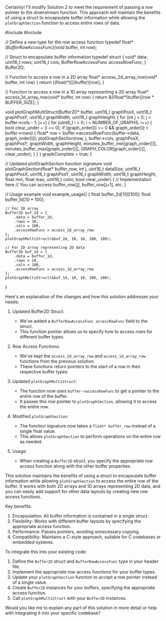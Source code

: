 Certainly! I'll modify Solution 2 to meet the requirement of passing a row pointer to the downstream function. This approach will maintain the benefits of using a struct to encapsulate buffer information while allowing the `plotGraphSection` function to access entire rows of data.



<antArtifact identifier="c-style-plot-graph-multi" type="application/vnd.ant.code" language="c" title="Revised C-style plotGraphMulti solution using struct">
#include <stdint.h>
#include <stdbool.h>

// Define a new type for the row access function
typedef float* (*BufferRowAccessFunc)(void* buffer, int row);

// Struct to encapsulate buffer information
typedef struct {
    void* data;
    uint16_t rows;
    uint16_t cols;
    BufferRowAccessFunc accessRowFunc;
} Buffer2D;

// Function to access a row in a 2D array
float* access_2d_array_row(void* buffer, int row) {
    return ((float(*)[])buffer)[row];
}

// Function to access a row in a 1D array representing a 2D array
float* access_1d_array_row(void* buffer, int row) {
    return &((float*)buffer)[row * BUFFER_SIZE];
}

void plotGraphMultiStruct(Buffer2D* buffer,
                          uint16_t graphPosX, uint16_t graphPosY,
                          uint16_t graphWidth, uint16_t graphHeight) {
    for (int j = 0; j < buffer->cols - 1; j++) {
        for (uint8_t i = 0; i < NUMBER_OF_GRAPHS; i++) {
            bool clear_under = (i == 0);
            if (graph_order[i] >= 0 && graph_order[i] < buffer->rows) {
                float* row = buffer->accessRowFunc(buffer->data, graph_order[i]);
                plotGraphSection(row, j, buffer->cols, graphPosX, graphPosY, graphWidth, graphHeight,
                    minutes_buffer_min[graph_order[i]], minutes_buffer_max[graph_order[i]],
                    GRAPH_COLOR[graph_order[i]], clear_under);
            }
        }
    }
    graphComplete = true;
}

// Updated plotGraphSection function signature
void plotGraphSection(float* buffer_row, int j, uint16_t dataSize,
                      uint16_t graphPosX, uint16_t graphPosY,
                      uint16_t graphWidth, uint16_t graphHeight,
                      float min, float max, uint16_t color, bool clear_under) {
    // Implementation here
    // You can access buffer_row[j], buffer_row[j+1], etc.
}

// Usage example
void example_usage() {
    float buffer_2d[10][100];
    float buffer_1d[10 * 100];

    // For 2D array
    Buffer2D buf_2d = {
        .data = buffer_2d,
        .rows = 10,
        .cols = 100,
        .accessRowFunc = access_2d_array_row
    };
    plotGraphMultiStruct(&buf_2d, 10, 10, 100, 100);

    // For 1D array representing 2D data
    Buffer2D buf_1d = {
        .data = buffer_1d,
        .rows = 10,
        .cols = 100,
        .accessRowFunc = access_1d_array_row
    };
    plotGraphMultiStruct(&buf_1d, 10, 10, 100, 100);
}
</antArtifact>

Here's an explanation of the changes and how this solution addresses your needs:

1. Updated Buffer2D Struct:
   - We've added a `BufferRowAccessFunc accessRowFunc` field to the struct.
   - This function pointer allows us to specify how to access rows for different buffer types.

2. Row Access Functions:
   - We've kept the `access_2d_array_row` and `access_1d_array_row` functions from the previous solution.
   - These functions return pointers to the start of a row in their respective buffer types.

3. Updated `plotGraphMultiStruct`:
   - The function now uses `buffer->accessRowFunc` to get a pointer to the entire row of the buffer.
   - It passes this row pointer to `plotGraphSection`, allowing it to access the entire row.

4. Modified `plotGraphSection`:
   - The function signature now takes a `float* buffer_row` instead of a single float value.
   - This allows `plotGraphSection` to perform operations on the entire row as needed.

5. Usage:
   - When creating a `Buffer2D` struct, you specify the appropriate row access function along with the other buffer properties.

This solution maintains the benefits of using a struct to encapsulate buffer information while allowing `plotGraphSection` to access the entire row of the buffer. It works with both 2D arrays and 1D arrays representing 2D data, and you can easily add support for other data layouts by creating new row access functions.

Key benefits:
1. Encapsulation: All buffer information is contained in a single struct.
2. Flexibility: Works with different buffer layouts by specifying the appropriate access function.
3. Performance: Passes pointers, avoiding unnecessary copying.
4. Compatibility: Maintains a C-style approach, suitable for C codebases or embedded systems.

To integrate this into your existing code:
1. Define the `Buffer2D` struct and `BufferRowAccessFunc` type in your header file.
2. Implement the appropriate row access functions for your buffer types.
3. Update your `plotGraphSection` function to accept a row pointer instead of a single value.
4. Create `Buffer2D` instances for your buffers, specifying the appropriate access function.
5. Call `plotGraphMultiStruct` with your `Buffer2D` instances.

Would you like me to explain any part of this solution in more detail or help with integrating it into your specific codebase?
